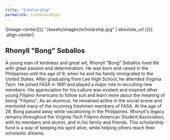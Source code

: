 ```yaml
---
title: "Scholarship"
permalink: /scholarship/
---
```


![image-center]({{ "/assets/images/scholarship.jpg" | absolute_url }}){: .align-center}

## Rhonyll "Bong" Seballos

A young man of kindness and great wit, Rhonyll "Bong" Seballos lived life with great passion and determination. He was born and raised in the Philippines until the age of 9, when he and his family immigrated to the United States. After graduating from Lee High School, he attended Virginia Tech. He joined FASA in 1991 and played a major role in recruiting new members. His appreciation for his culture was evident and inspired other young Filipino Americans to follow suit and learn more about the meaning of being "Filipino". As an alumnus, he remained active in the social scene and mentored many of the incoming freshmen members of FASA. At the age of 28, Bong passed away while vacationing in the Philippines. Rhonyll's legacy remains throughout the Virginia Tech Filipino American Student Association, with its members and alumni, and in his family and friends. This scholarship fund is a way of keeping his spirit alive, while helping others reach their scholastic dreams.
